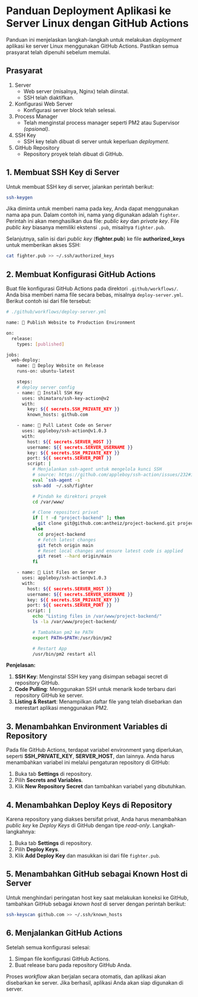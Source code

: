 # Panduan Deployment Aplikasi ke Server Linux dengan GitHub Actions

Panduan ini menjelaskan langkah-langkah untuk melakukan _deployment_ aplikasi ke server Linux menggunakan GitHub Actions. Pastikan semua prasyarat telah dipenuhi sebelum memulai.

## Prasyarat

1. Server
    - Web server (misalnya, Nginx) telah diinstal.
    - SSH telah diaktifkan.
2. Konfigurasi Web Server
    - Konfigurasi server block telah selesai.
3. Process Manager
    - Telah menginstal process manager seperti PM2 atau Supervisor _(opsional)_.
4. SSH Key
    - SSH key telah dibuat di server untuk keperluan _deployment_.
5. GitHub Repository
    - Repository proyek telah dibuat di GitHub.

## 1. Membuat SSH Key di Server

Untuk membuat SSH key di server, jalankan perintah berikut:

```sh
ssh-keygen
```

Jika diminta untuk memberi nama pada key, Anda dapat menggunakan nama apa pun. Dalam contoh ini, nama yang digunakan adalah `fighter`. Perintah ini akan menghasilkan dua file: _public key_ dan _private key_. File _public key_ biasanya memiliki ekstensi `.pub`, misalnya `fighter.pub`.

Selanjutnya, salin isi dari _public key_ (**fighter.pub**) ke file **authorized_keys** untuk memberikan akses SSH:

```sh
cat fighter.pub >> ~/.ssh/authorized_keys
```

## 2. Membuat Konfigurasi GitHub Actions

Buat file konfigurasi GitHub Actions pada direktori `.github/workflows/`. Anda bisa memberi nama file secara bebas, misalnya `deploy-server.yml`. Berikut contoh isi dari file tersebut:

```sh
# ./github/workflows/deploy-server.yml

name: 🚀 Publish Website to Production Environment

on:
  release:
    types: [published]

jobs:
  web-deploy:
    name: 🚀 Deploy Website on Release
    runs-on: ubuntu-latest

    steps:
    # deploy server config
    - name: 🔐 Install SSH Key
      uses: shimataro/ssh-key-action@v2
      with:
        key: ${{ secrets.SSH_PRIVATE_KEY }}
        known_hosts: github.com

    - name: 📂 Pull Latest Code on Server   
      uses: appleboy/ssh-action@v1.0.3
      with:
        host: ${{ secrets.SERVER_HOST }}
        username: ${{ secrets.SERVER_USERNAME }}
        key: ${{ secrets.SSH_PRIVATE_KEY }}
        port: ${{ secrets.SERVER_PORT }}
        script: |
          # Menjalankan ssh-agent untuk mengelola kunci SSH
          # source: https://github.com/appleboy/ssh-action/issues/232#issuecomment-1849260489
          eval `ssh-agent -s`
          ssh-add  ~/.ssh/fighter

          # Pindah ke direktori proyek
          cd /var/www/

          # Clone repositori privat
          if [ ! -d "project-backend" ]; then
            git clone git@github.com:antheiz/project-backend.git project-backend
          else
            cd project-backend
            # Fetch latest changes
            git fetch origin main
            # Reset local changes and ensure latest code is applied
            git reset --hard origin/main
          fi

    - name: 🧹 List Files on Server
      uses: appleboy/ssh-action@v1.0.3
      with:
        host: ${{ secrets.SERVER_HOST }}
        username: ${{ secrets.SERVER_USERNAME }}
        key: ${{ secrets.SSH_PRIVATE_KEY }}
        port: ${{ secrets.SERVER_PORT }}
        script: |
          echo "Listing files in /var/www/project-backend/"
          ls -la /var/www/project-backend/

          # Tambahkan pm2 ke PATH
          export PATH=$PATH:/usr/bin/pm2

          # Restart App
          /usr/bin/pm2 restart all
```

**Penjelasan:**

1. **SSH Key**: Menginstal SSH key yang disimpan sebagai secret di repository GitHub.
2. **Code Pulling**: Menggunakan SSH untuk menarik kode terbaru dari repository GitHub ke server.
3. **Listing & Restart**: Menampilkan daftar file yang telah disebarkan dan merestart aplikasi menggunakan PM2.

## 3. Menambahkan Environment Variables di Repository

Pada file GitHub Actions, terdapat variabel environment yang diperlukan, seperti **SSH_PRIVATE_KEY**, **SERVER_HOST**, dan lainnya. Anda harus menambahkan variabel ini melalui pengaturan repository di GitHub:

1. Buka tab **Settings** di repository.
2. Pilih **Secrets and Variables**.
3. Klik **New Repository Secret** dan tambahkan variabel yang dibutuhkan.

## 4. Menambahkan Deploy Keys di Repository

Karena repository yang diakses bersifat privat, Anda harus menambahkan _public key_ ke _Deploy Keys_ di GitHub dengan tipe _read-only_. Langkah-langkahnya:

1. Buka tab **Settings** di repository.
2. Pilih **Deploy Keys**.
3. Klik **Add Deploy Key** dan masukkan isi dari file `fighter.pub`.

## 5. Menambahkan GitHub sebagai Known Host di Server

Untuk menghindari peringatan host key saat melakukan koneksi ke GitHub, tambahkan GitHub sebagai _known host_ di server dengan perintah berikut:

```sh
ssh-keyscan github.com >> ~/.ssh/known_hosts
```

## 6. Menjalankan GitHub Actions

Setelah semua konfigurasi selesai:

1. Simpan file konfigurasi GitHub Actions.
2. Buat release baru pada repository GitHub Anda.

Proses _workflow_ akan berjalan secara otomatis, dan aplikasi akan disebarkan ke server. Jika berhasil, aplikasi Anda akan siap digunakan di server.